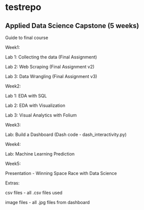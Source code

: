 # testrepo

## Applied Data Science Capstone (5 weeks)

Guide to final course

Week1:

  Lab 1: Collecting the data (Final Assignment)
  
  Lab 2: Web Scraping (Final Assignment v2)
  
  Lab 3: Data Wrangling (Final Assignment v3)
  

Week2:

  Lab 1: EDA with SQL
  
  Lab 2: EDA with Visualization
  
  Lab 3: Visual Analytics with Folium
  
  
Week3:

  Lab: Build a Dashboard (Dash code - dash_interactivity.py)
  
  
Week4:

  Lab: Machine Learning Prediction
  
  
Week5:

  Presentation - Winning Space Race with Data Science
  
  
Extras:

  csv files - all .csv files used
  
  image files - all .jpg files from dashboard
  
